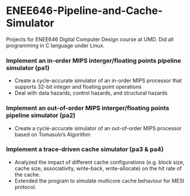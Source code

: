 # ENEE646-Pipeline-and-Cache-Simulator
Projects for ENEE646 Digital Computer Design course at UMD. Did all programming in C language under Linux.

### Implement an in-order MIPS interger/floating points pipeline simulator (pa1)
- Create a cycle-accurate simulator of an in-order MIPS processor that supports 32-bit integer and floating point operations
- Deal with data hazards, control hazards, and structural hazards

### Implement an out-of-order MIPS interger/floating points pipeline simulator (pa2)
- Create a cycle-accurate simulator of an out-of-order MIPS processor based on Tomasulo’s Algorithm

### Implement a trace-driven cache simulator (pa3 & pa4)
- Analyzed the impact of different cache configurations (e.g. block size, cache size, associativity, write-back, write-allocate) on the hit rate of the cache.
- Extended the program to simulate multicore cache behaviour for MESI protocol.
